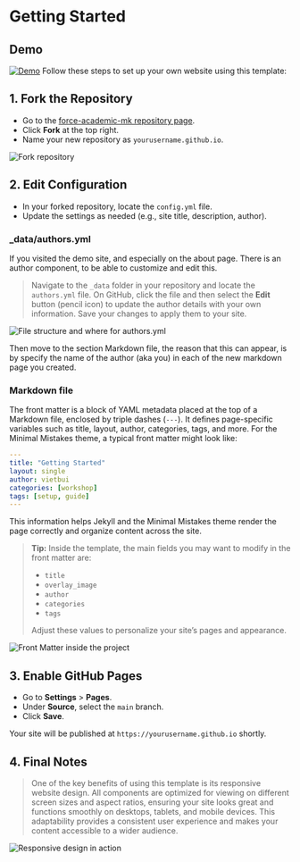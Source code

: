 # Getting Started

## Demo
[![Demo](template.png)](https://vietmbui.com/force-academic-mk/)
Follow these steps to set up your own website using this template:

## 1. Fork the Repository

- Go to the [force-academic-mk repository page](https://github.com/vietbuiminh/force-academic-mk).
- Click **Fork** at the top right.
- Name your new repository as `yourusername.github.io`.

![Fork repository](fork.gif "segment")

## 2. Edit Configuration

- In your forked repository, locate the `config.yml` file.
- Update the settings as needed (e.g., site title, description, author).

### _data/authors.yml

If you visited the demo site, and especially on the about page. There is an author component, to be able to customize and edit this.

> Navigate to the `_data` folder in your repository and locate the `authors.yml` file. On GitHub, click the file and then select the **Edit** button (pencil icon) to update the author details with your own information. Save your changes to apply them to your site.

![File structure and where for authors.yml](authors.png)

Then move to the section Markdown file, the reason that this can appear, is by specify the name of the author (aka you) in each of the new markdown page you created. 


### Markdown file

The front matter is a block of YAML metadata placed at the top of a Markdown file, enclosed by triple dashes (`---`). It defines page-specific variables such as title, layout, author, categories, tags, and more. For the Minimal Mistakes theme, a typical front matter might look like:

```yaml
---
title: "Getting Started"
layout: single
author: vietbui
categories: [workshop]
tags: [setup, guide]
---
```

This information helps Jekyll and the Minimal Mistakes theme render the page correctly and organize content across the site.

> **Tip:** Inside the template, the main fields you may want to modify in the front matter are:
> - `title`
> - `overlay_image`
> - `author`
> - `categories`
> - `tags`
> 
> Adjust these values to personalize your site’s pages and appearance.

![Front Matter inside the project](frontmatter.png)

## 3. Enable GitHub Pages

- Go to **Settings** > **Pages**.
- Under **Source**, select the `main` branch.
- Click **Save**.



Your site will be published at `https://yourusername.github.io` shortly.

## 4. Final Notes
> One of the key benefits of using this template is its responsive website design. All components are optimized for viewing on different screen sizes and aspect ratios, ensuring your site looks great and functions smoothly on desktops, tablets, and mobile devices. This adaptability provides a consistent user experience and makes your content accessible to a wider audience.

![Responsive design in action](responsive.gif "segment")